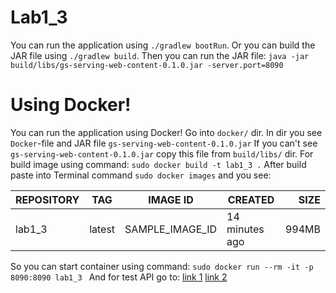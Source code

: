 # Lab1_3

You can run the application using ```./gradlew bootRun```. 
Or you can build the JAR file using ```./gradlew build```. Then you can run the JAR file:
```java -jar build/libs/gs-serving-web-content-0.1.0.jar -server.port=8090```

# Using Docker!

You can run the application using Docker!
Go into ```docker/``` dir. In dir you see `Docker`-file and JAR file `gs-serving-web-content-0.1.0.jar`
If you can't see `gs-serving-web-content-0.1.0.jar` copy this file from `build/libs/` dir.
For build image using command:
```sudo docker build -t lab1_3 .```
After build paste into Terminal command ```sudo docker images``` and you see:

|REPOSITORY |   TAG  |     IMAGE ID      |     CREATED    | SIZE  |
|:----------|--------|:-----------------:|----------------|------:|
| lab1_3    | latest |  SAMPLE_IMAGE_ID  | 14 minutes ago | 994MB |

So you can start container using command:
```sudo docker run --rm -it -p 8090:8090 lab1_3 ```
And for test API go to:
[link 1](http://localhost:8090/round-robin)
[link 2](http://localhost:8090/round-robin/stat)

